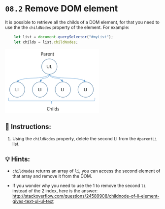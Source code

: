 # `08.2` Remove DOM element

It is possible to retrieve all the childs of a DOM element, for that you need to use the the `childNodes` property of the element. For example:

```js
    let list = document.querySelector("#myList");
    let childs = list.childNodes;   
```

![](../../.learn/assets/09-1.png) 

## 📝 Instructions:

1. Using the `childNodes` property, delete the second LI from the `#parentLi` list.

## 💡 Hints:

+ `childNodes` returns an array of `li`, you can access the second element of that array and remove it from the DOM.

+ If you wonder why you need to use the 1 to remove the second `li` instead of the 2 index, here is the answer: http://stackoverflow.com/questions/24589908/childnode-of-li-element-gives-text-ul-ul-text
